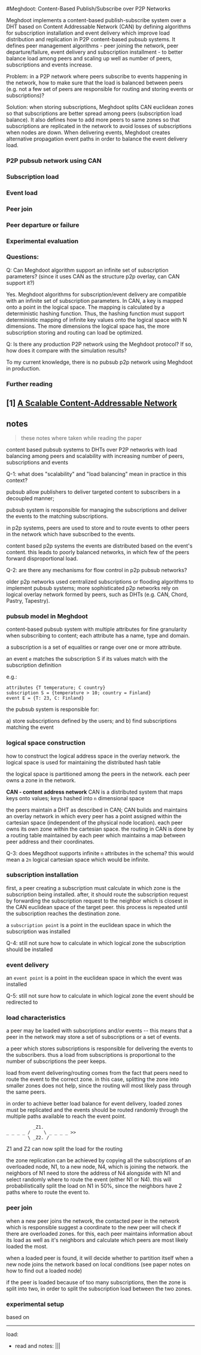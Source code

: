 #Meghdoot: Content-Based Publish/Subscribe over P2P Networks

Meghdoot implements a content-based publish-subscribe system over a DHT based on
Content Addressable Network (CAN) by defining algorithms for subscription
installation and event delivery which improve load distribution and replication
in P2P content-based pubsub systems. It defines peer management algorithms -
peer joining the network, peer departure/failure, event delivery and
subscription installment - to better balance load among peers and scaling up
well as number of peers, subscriptions and events increase. 

Problem: in a P2P network where peers subscribe to events happening in the
network, how to make sure that the load is balanced between peers (e.g. not
a few set of peers are responsible for routing and storing events or
subscriptions)?

Solution: when storing subscriptions, Meghdoot splits CAN euclidean zones so that
subscriptions are better spread among peers (subscription load balance). It also
defines how to add more peers to same zones so that subscriptions are replicated
in the network to avoid losses of subscriptions when nodes are down. When 
delivering events, Meghdoot creates alternative propagation event paths in order
to balance the event delivery load.

### P2P pubsub network using CAN

### Subscription load

### Event load

### Peer join

### Peer departure or failure

### Experimental evaluation

### Questions:

Q: Can Meghdoot algorithm support an infinite set of subscription parameters? 
(since it uses CAN as the structure p2p overlay, can CAN support it?)

Yes. Meghdoot algorithms for subscription/event delivery are compatible with an
infinite set of subscription parameters. In CAN, a key is mapped onto a point in
the logical space. The mapping is calculated by a deterministic hashing
function. Thus, the hashing function must support deterministic mapping of 
infinite key values onto the logical space with N dimensions. The more
dimensions the logical space has, the more subscription storing and routing can 
load be optimized.

Q: Is there any production P2P network using the Meghdoot protocol? If so, how
  does it compare with the simulation results?

To my current knowledge, there is no pubsub p2p network using Meghdoot in
production.


### Further reading

[1] [A Scalable Content-Addressable
Network](https://dl.acm.org/citation.cfm?id=383072)
---

## notes

> these notes where taken while reading the paper

content based pubsub systems to DHTs over P2P networks with load balancing among
peers and scalability with increasing number of peers, subscriptions and events


Q-1: what does "scalability" and "load balancing" mean in practice in this
context?

pubsub allow publishers to deliver targeted content to subscribers in a
  decoupled manner;

pubsub system is responsible for managing the subscriptions and deliver the
events to the matching subscriptions.

in p2p systems, peers are used to store and to route events to other peers in
the network which have subscribed to the events.

content based p2p systems the events are distributed based on the event's
content. this leads to poorly balanced networks, in which few of the peers
forward disproportional load.

Q-2: are there any mechanisms for flow control in p2p pubsub networks?

older p2p networks used centralized subscriptions or flooding algorithms to
implement pubsub systems; more sophisticated p2p networks rely on logical
overlay network formed by peers, such as DHTs (e.g. CAN, Chord, Pastry,
Tapestry).

### pubsub model in Meghdoot

content-based pubsub system with multiple attributes for fine granularity when
subscribing to content; each attribute has a name, type and domain.

a subscription is a set of equalities or range over one or more attribute.

an event `e` matches the subscription S if its values match with the
subscription definition

e.g.:

```
attributes {T temperature; C country}
subscription S = {temperature > 10; country = Finland} 
event E = {T: 23, C: Finland}
```
the pubsub system is responsible for:

a) store subscriptions defined by the users; and 
b) find subscriptions matching the event

### logical space construction

how to construct the logical address space in the overlay network. the logical
space is used for maintaining the distributed hash table

the logical space is partitioned among the peers in the network. each peer owns
a zone in the network.

**CAN - content address network**
CAN is a distributed system that maps keys onto values; keys hashed into `n` 
dimensional space

the peers maintain a DHT as described in CAN; CAN builds and maintains an
overlay network in which every peer has a point assigned within the cartesian
space (independent of the physical node location). each peer owns its own zone
within the cartesian space. the routing in CAN is done by a routing table
maintained by each peer which maintains a map between peer address and their
coordinates.

Q-3: does Megdhoot supports infinite `n` attributes in the schema? this would 
mean a `2n` logical cartesian space which would be infinite.

### subscription installation

first, a peer creating a subscription must calculate in which zone is the
subscription being installed. after, it should route the subscription request by
forwarding the subscription request to the neighbor which is closest in the CAN
euclidean space of the target peer. this process is repeated until the
subscription reaches the destination zone.

a `subscription point` is a point in the euclidean space in which the
subscription was installed


Q-4: still not sure how to calculate in which logical zone the subscription
should be installed

### event delivery

an `event point` is a point in the euclidean space in which the event was
installed

Q-5: still not sure how to calculate in which logical zone the event should be
redirected to

### load characteristics

a peer may be loaded with subscriptions and/or events -- this means that a peer
in the network may store a set of subscriptions or a set of events. 

a peer which stores subscriptions is responsible for delivering the events to
the subscribers. thus a load from subscriptions is proportional to the number of
subscriptions the peer keeps.

load from event delivering/routing comes from the fact that peers need to route
the event to the correct zone. in this case, splitting the zone into smaller
zones does not help, since the routing will most likely pass through the same
peers.

in order to achieve better load balance for event delivery, loaded zones must be
replicated and the events should be routed randomly through the multiple paths
available to reach the event point.
   
        
```
          _Z1.   
_ _ _ _ /     \ _ _ _ _ >> 
        \ _Z2. /

```
Z1 and Z2 can now split the load for the routing

the zone replication can be achieved by copying all the subscriptions of an
overloaded node, N1, to a new node, N4, which is joining the network. the 
neighbors of N1 need to store the address of N4 alongside with N1 and select
randomly where to route the event (either N1 or N4). this will probabilistically
split the load on N1 in 50%, since the neighbors have 2 paths where to route the
event to.

### peer join

when a new peer joins the network, the contacted peer in the network which is 
responsible suggest a coordinate to the new peer will check if there are
overloaded zones. for this, each peer maintains information about its load as
well as it's neighbors and calculate which peers are most likely loaded the
most.

when a loaded peer is found, it will decide whether to partition itself when a
new node joins the network based on local conditions (see paper notes on how to
find out a loaded node)

if the peer is loaded because of too many subscriptions, then the zone is split
into two, in order to split the subscription load between the two zones.


### experimental setup

based on

---

load:
 - read and notes: |||
